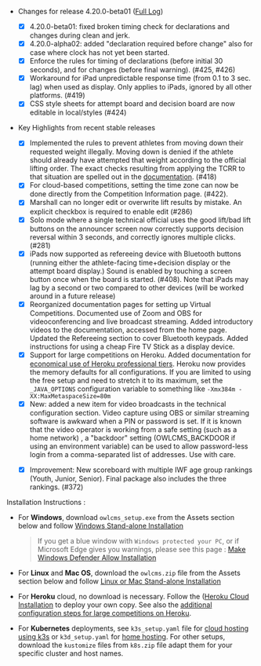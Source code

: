 * Changes for release 4.20.0-beta01  ([Full Log](https://github.com/jflamy/owlcms4/issues?utf8=%E2%9C%93&q=is%3Aclosed+is%3Aissue+project%3Ajflamy%2Fowlcms4%2F1+))

  * [x] 4.20.0-beta01: fixed broken timing check for declarations and changes during clean and jerk.
  * [x] 4.20.0-alpha02: added "declaration required before change" also for case where clock has not yet been started. 
  * [x] Enforce the rules for timing of declarations (before initial 30 seconds), and for changes (before final warning). (#425, #426)
  * [x] Workaround for iPad unpredictable response time (from 0.1 to 3 sec. lag) when used as display.  Only applies to iPads, ignored by all other platforms. (#419)
  * [x] CSS style sheets for attempt board and decision board are now editable in local/styles (#424)
  
* Key Highlights from recent stable releases

  - [x] Implemented the rules to prevent athletes from moving down their requested weight illegally.  Moving down is denied if the athlete should already have attempted that weight according to the official lifting order.  The exact checks resulting from applying the TCRR to that situation are spelled out in the [documentation](https://jflamy-dev.github.io/owlcms4-prerelease/#/Announcing#rules-for-moving-down). (#418)
  - [x] For cloud-based competitions, setting the time zone can now be done directly from the Competition Information page. (#422).
  - [x] Marshall can no longer edit or overwrite lift results by mistake. An explicit checkbox is required to enable edit (#286)
  - [x] Solo mode where a single technical official uses the good lift/bad lift buttons on the announcer screen now correctly supports decision reversal within 3 seconds, and correctly ignores multiple clicks. (#281)
  - [x] iPads now supported as refereeing device with Bluetooth buttons (running either the athlete-facing time+decision display or the attempt board display.)   Sound is enabled by touching a screen button once when the board is started. (#408). Note that iPads may lag by a second or two compared to other devices (will be worked around in a future release)
  - [x] Reorganized documentation pages for setting up Virtual Competitions.  Documented use of Zoom and OBS for videoconferencing and live broadcast streaming. Added introductory videos to the documentation, accessed from the home page.  Updated the Refereeing section to cover Bluetooth keypads.  Added instructions for using a cheap Fire TV Stick as a display device.
  - [x] Support for large competitions on Heroku. Added documentation for [economical use of Heroku professional tiers](https://jflamy-dev.github.io/owlcms4-prerelease/#/HerokuLarge). Heroku now provides the memory defaults for all configurations.
  If you are limited to using the free setup and need to stretch it to its maximum, set the `_JAVA_OPTIONS` configuration variable to something like `-Xmx384m -XX:MaxMetaspaceSize=80m`
  - [x] New: added a new item for video broadcasts in the technical configuration section. Video capture using OBS or similar streaming software is awkward when a PIN or password is set.  If it is known that the video operator is working from a safe setting (such as a home network) , a "backdoor" setting (OWLCMS_BACKDOOR if using an environment variable) can be used to allow password-less login from a comma-separated list of addresses.  Use with care.
  
  * [x] Improvement: New scoreboard with multiple IWF age group rankings (Youth, Junior, Senior).  Final package also includes the three rankings. (#372)


Installation Instructions :
  - For **Windows**, download `owlcms_setup.exe` from the Assets section below and follow [Windows Stand-alone Installation](https://jflamy-dev.github.io/owlcms4-prerelease/#/LocalWindowsSetup)
    
    > If you get a blue window with `Windows protected your PC`, or if Microsoft Edge gives you warnings, please see this page : [Make Windows Defender Allow Installation](https://jflamy-dev.github.io/owlcms4-prerelease/#/DefenderOff)
    
  - For **Linux** and **Mac OS**, download the `owlcms.zip` file from the Assets section below and follow [Linux or Mac Stand-alone Installation](https://jflamy-dev.github.io/owlcms4-prerelease/#/LocalLinuxMacSetup)

  - For **Heroku** cloud, no download is necessary. Follow the ([Heroku Cloud Installation](https://jflamy-dev.github.io/owlcms4-prerelease/#/Cloud) to deploy your own copy.  See also the [additional configuration steps for large competitions on Heroku](https://jflamy-dev.github.io/owlcms4-prerelease/#/HerokuLarge).

  - For **Kubernetes** deployments, see `k3s_setup.yaml` file for [cloud hosting using k3s](https://jflamy-dev.github.io/owlcms4-prerelease/#/DigitalOcean) or `k3d_setup.yaml` for [home hosting](https://jflamy-dev.github.io/owlcms4-prerelease/#/k3d).  For other setups, download the `kustomize` files from `k8s.zip` file adapt them for your specific cluster and host names. 
